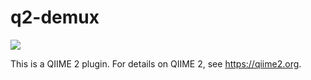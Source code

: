 # q2-demux

![](https://github.com/qiime2/q2-demux/workflows/ci-dev/badge.svg)

This is a QIIME 2 plugin. For details on QIIME 2, see https://qiime2.org.